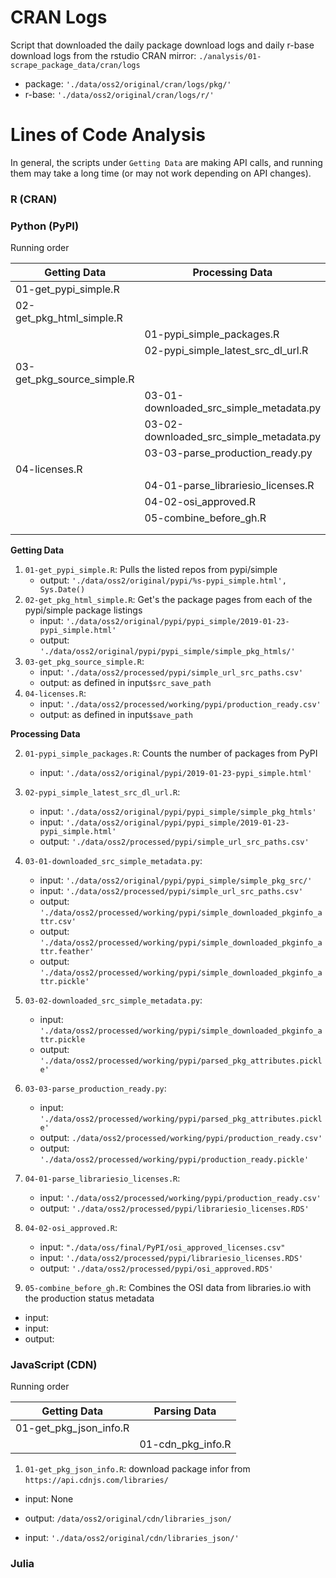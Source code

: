 

# CRAN Logs

Script that downloaded the daily package download logs and daily r-base download logs from the rstudio CRAN mirror:
`./analysis/01-scrape_package_data/cran/logs`

- package: `'./data/oss2/original/cran/logs/pkg/'`
- r-base: `'./data/oss2/original/cran/logs/r/'`


# Lines of Code Analysis

In general, the scripts under `Getting Data` are making API calls,
and running them may take a long time (or may not work depending on API changes).

### R (CRAN)

### Python (PyPI)

Running order

| Getting Data               	| Processing Data                           |
|----------------------------	|-----------------------------------------	|
| 01-get_pypi_simple.R       	|                                         	|
| 02-get_pkg_html_simple.R   	|                                         	|
|                            	| 01-pypi_simple_packages.R               	|
|                            	| 02-pypi_simple_latest_src_dl_url.R      	|
| 03-get_pkg_source_simple.R 	|                                         	|
|                            	| 03-01-downloaded_src_simple_metadata.py 	|
|                            	| 03-02-downloaded_src_simple_metadata.py 	|
|                            	| 03-03-parse_production_ready.py         	|
| 04-licenses.R              	|                                         	|
|                            	| 04-01-parse_librariesio_licenses.R      	|
|                            	| 04-02-osi_approved.R                    	|
|                            	| 05-combine_before_gh.R                  	|
|                            	|                                         	|
|                            	|                                         	|

**Getting Data**

1.  `01-get_pypi_simple.R`: Pulls the listed repos from pypi/simple
    - output: `'./data/oss2/original/pypi/%s-pypi_simple.html', Sys.Date()`
1.  `02-get_pkg_html_simple.R`: Get's the package pages from each of the pypi/simple package listings
    - input: `'./data/oss2/original/pypi/pypi_simple/2019-01-23-pypi_simple.html'`
    - output: `'./data/oss2/original/pypi/pypi_simple/simple_pkg_htmls/'`
1.  `03-get_pkg_source_simple.R`:
    - input: `'./data/oss2/processed/pypi/simple_url_src_paths.csv'`
    - output: as defined in input`$src_save_path`
1.  `04-licenses.R`:
    - input: `'./data/oss2/processed/working/pypi/production_ready.csv'`
    - output: as defined in input`$save_path`

**Processing Data**

2.  `01-pypi_simple_packages.R`: Counts the number of packages from PyPI
    - input: `'./data/oss2/original/pypi/2019-01-23-pypi_simple.html'`
2.  `02-pypi_simple_latest_src_dl_url.R`:
    - input: `'./data/oss2/original/pypi/pypi_simple/simple_pkg_htmls'`
    - input: `'./data/oss2/original/pypi/pypi_simple/2019-01-23-pypi_simple.html'`
    - output: `'./data/oss2/processed/pypi/simple_url_src_paths.csv'`

2.  `03-01-downloaded_src_simple_metadata.py`:
    - input: `'./data/oss2/original/pypi/pypi_simple/simple_pkg_src/'`
    - input: `'./data/oss2/processed/pypi/simple_url_src_paths.csv'`
    - output: `'./data/oss2/processed/working/pypi/simple_downloaded_pkginfo_attr.csv'`
    - output: `'./data/oss2/processed/working/pypi/simple_downloaded_pkginfo_attr.feather'`
    - output: `'./data/oss2/processed/working/pypi/simple_downloaded_pkginfo_attr.pickle'`
2.  `03-02-downloaded_src_simple_metadata.py`:
    - input: `'./data/oss2/processed/working/pypi/simple_downloaded_pkginfo_attr.pickle`
    - output: `'./data/oss2/processed/working/pypi/parsed_pkg_attributes.pickle'`

2. `03-03-parse_production_ready.py`:
    - input: `'./data/oss2/processed/working/pypi/parsed_pkg_attributes.pickle'`
    - output: `./data/oss2/processed/working/pypi/production_ready.csv'`
    - output: `'./data/oss2/processed/working/pypi/production_ready.pickle'`

2. `04-01-parse_librariesio_licenses.R`:
    - input: `'./data/oss2/processed/working/pypi/production_ready.csv'`
    - output: `'./data/oss2/processed/pypi/librariesio_licenses.RDS'`
2. `04-02-osi_approved.R`:
    - input: `"./data/oss/final/PyPI/osi_approved_licenses.csv"`
    - input: `'./data/oss2/processed/pypi/librariesio_licenses.RDS'`
    - output: `'./data/oss2/processed/pypi/osi_approved.RDS'`
2. `05-combine_before_gh.R`: Combines the OSI data from libraries.io with the production status metadata
  - input: 
  - input:
  - output:




### JavaScript (CDN)

Running order

| Getting Data               	| Parsing Data                            	|
|----------------------------	|-----------------------------------------	|
| 01-get_pkg_json_info.R     	|                                         	|
|                            	| 01-cdn_pkg_info.R                       	|

1. `01-get_pkg_json_info.R`: download package infor from `https://api.cdnjs.com/libraries/`
  - input: None
  - output: `/data/oss2/original/cdn/libraries_json/`

  - input: `'./data/oss2/original/cdn/libraries_json/'`

### Julia
